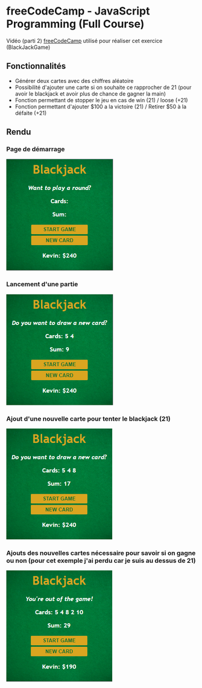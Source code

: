 # freeCodeCamp - JavaScript Programming (Full Course)

Vidéo (parti 2) [freeCodeCamp](https://youtu.be/jS4aFq5-91M) utilisé pour réaliser cet exercice (BlackJackGame)

## Fonctionnalités

- Générer deux cartes avec des chiffres aléatoire
- Possibilité d'ajouter une carte si on souhaite ce rapprocher de 21 (pour avoir le blackjack et avoir plus de chance de gagner la main)
- Fonction permettant de stopper le jeu en cas de win (21) / loose (+21)
- Fonction permettant d'ajouter $100 a la victoire (21) / Retirer $50 à la défaite (+21)

## Rendu

### Page de démarrage
![Page au démarrage](images/home.PNG)
### Lancement d'une partie
![Lancement d'une partie](images/start.PNG)
### Ajout d'une nouvelle carte pour tenter le blackjack (21)
![Ajout d'une nouvelle carte pour tenter le blackjack (21)](images/new_card.PNG)
### Ajouts des nouvelles cartes nécessaire pour savoir si on gagne ou non (pour cet exemple j'ai perdu car je suis au dessus de 21)
![ajout de nouvelles cartes jusqu'au résultat](images/new_card_loose.PNG)
